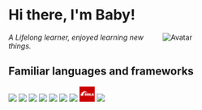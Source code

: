 <h1> Hi there, I'm Baby! </h1> 

<img align='right' src="https://i.ibb.co/FYBVKGy/Maker.png" alt="Avatar" border="0" width="200"> <p><em> A Lifelong learner, enjoyed learning new things.</em></p>

<h2>Familiar languages and frameworks</h2>

<code><img height="30" src="https://www.vectorlogo.zone/logos/dartlang/dartlang-ar21.svg"></code>
<code><img height="30" src="https://www.vectorlogo.zone/logos/swift/swift-horizontal.svg"></code>
<code><img height="30" src="https://www.vectorlogo.zone/logos/ruby/ruby-ar21.svg"></code>
<code><img height="30" src="https://www.vectorlogo.zone/logos/golang/golang-horizontal.svg"></code>
<code><img height="30" src="https://www.vectorlogo.zone/logos/python/python-ar21.svg"></code>
<code><img height="30" src="https://www.vectorlogo.zone/logos/flutterio/flutterio-ar21.svg"></code>
<code><img height="30" src="https://www.vectorlogo.zone/logos/laravel/laravel-ar21.svg"></code>
<code><img height="30" src="https://raw.githubusercontent.com/github/explore/80688e429a7d4ef2fca1e82350fe8e3517d3494d/topics/rails/rails.png"></code>
<code><img height="30" src="https://www.vectorlogo.zone/logos/pocoo_flask/pocoo_flask-ar21.svg"></code>
